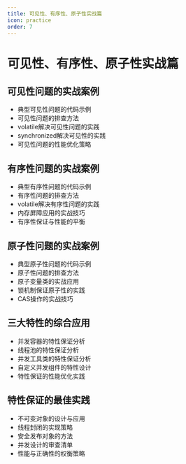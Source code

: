 ```yaml
---
title: 可见性、有序性、原子性实战篇
icon: practice
order: 7
---
```


# 可见性、有序性、原子性实战篇

## 可见性问题的实战案例

- 典型可见性问题的代码示例
- 可见性问题的排查方法
- volatile解决可见性问题的实践
- synchronized解决可见性的实践
- 可见性问题的性能优化策略

## 有序性问题的实战案例

- 典型有序性问题的代码示例
- 有序性问题的排查方法
- volatile解决有序性问题的实践
- 内存屏障应用的实战技巧
- 有序性保证与性能的平衡

## 原子性问题的实战案例

- 典型原子性问题的代码示例
- 原子性问题的排查方法
- 原子变量类的实战应用
- 锁机制保证原子性的实践
- CAS操作的实战技巧

## 三大特性的综合应用

- 并发容器的特性保证分析
- 线程池的特性保证分析
- 并发工具类的特性保证分析
- 自定义并发组件的特性设计
- 特性保证的性能优化实践

## 特性保证的最佳实践

- 不可变对象的设计与应用
- 线程封闭的实现策略
- 安全发布对象的方法
- 并发设计的审查清单
- 性能与正确性的权衡策略
